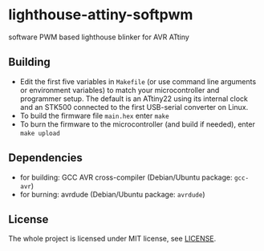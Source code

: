 lighthouse-attiny-softpwm
=========================

software PWM based lighthouse blinker for AVR ATtiny

Building
--------

 - Edit the first five variables in `Makefile` (or use command line arguments
   or environment variables) to match your microcontroller and programmer
   setup. The default is an ATtiny22 using its internal clock and an STK500
   connected to the first USB-serial converter on Linux.
 - To build the firmware file `main.hex` enter `make`
 - To burn the firmware to the microcontroller (and build if needed), enter
   `make upload`

Dependencies
------------

 - for building: GCC AVR cross-compiler (Debian/Ubuntu package: `gcc-avr`)
 - for burning: avrdude (Debian/Ubuntu package: `avrdude`)

License
-------

The whole project is licensed under MIT license, see [LICENSE](LICENSE).
